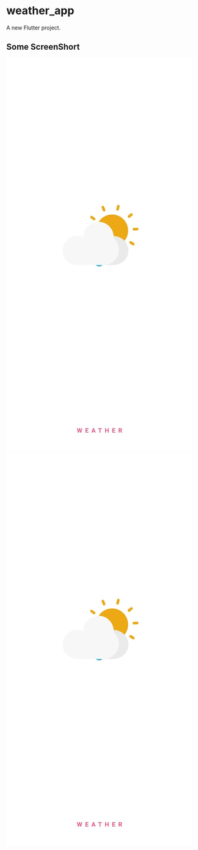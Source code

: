 # weather_app

A new Flutter project.

## Some ScreenShort

 <img src="assets/poster/01.jpeg" />
 <img src="assets/poster/01.jpeg" />
